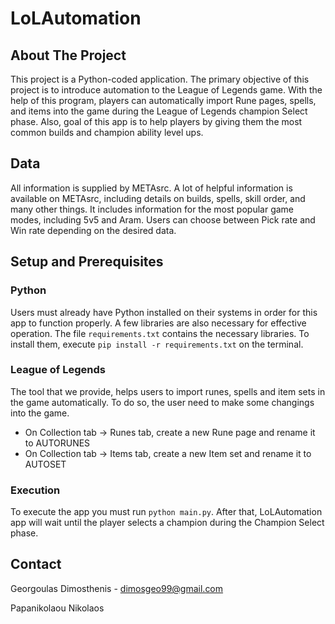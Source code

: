 # LoLAutomation

## About The Project
This project is a Python-coded application. The primary objective of this project is to introduce automation to the League of Legends game. With the help of this program, players can automatically import Rune pages, spells, and items into the game during the League of Legends champion Select phase. Also, goal of this app is to help players by giving them the most common builds and champion ability level ups.

## Data
All information is supplied by METAsrc. A lot of helpful information is available on METAsrc, including details on builds, spells, skill order, and many other things. It includes information for the most popular game modes, including 5v5 and Aram. Users can choose between Pick rate and Win rate depending on the desired data.

## Setup and Prerequisites
### Python
Users must already have Python installed on their systems in order for this app to function properly. A few libraries are also necessary for effective operation. The file ```requirements.txt``` contains the necessary libraries. To install them, execute ```pip install -r requirements.txt``` on the terminal. 

### League of Legends
The tool that we provide, helps users to import runes, spells and item sets in the game automatically. To do so, the user need to make some changings into the game.
* On Collection tab -> Runes tab, create a new Rune page and rename it to AUTORUNES
* On Collection tab -> Items tab, create a new Item set and rename it to AUTOSET

### Execution
To execute the app you must run ```python main.py```. After that, LoLAutomation app will wait until the player selects a champion during the Champion Select phase.

## Contact
Georgoulas Dimosthenis - dimosgeo99@gmail.com

Papanikolaou Nikolaos
